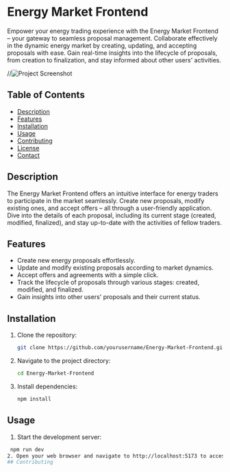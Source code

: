 # Energy Market Frontend

Empower your energy trading experience with the Energy Market Frontend – your gateway to seamless proposal management. Collaborate effectively in the dynamic energy market by creating, updating, and accepting proposals with ease. Gain real-time insights into the lifecycle of proposals, from creation to finalization, and stay informed about other users' activities.

//![Project Screenshot](screenshot.png)

## Table of Contents

- [Description](#description)
- [Features](#features)
- [Installation](#installation)
- [Usage](#usage)
- [Contributing](#contributing)
- [License](#license)
- [Contact](#contact)

## Description

The Energy Market Frontend offers an intuitive interface for energy traders to participate in the market seamlessly. Create new proposals, modify existing ones, and accept offers – all through a user-friendly application. Dive into the details of each proposal, including its current stage (created, modified, finalized), and stay up-to-date with the activities of fellow traders.

## Features

- Create new energy proposals effortlessly.
- Update and modify existing proposals according to market dynamics.
- Accept offers and agreements with a simple click.
- Track the lifecycle of proposals through various stages: created, modified, and finalized.
- Gain insights into other users' proposals and their current status.


## Installation

1. Clone the repository:

   ```bash
   git clone https://github.com/yourusername/Energy-Market-Frontend.git
2. Navigate to the project directory:
   ```bash
   cd Energy-Market-Frontend
3. Install dependencies:
   ```bash
   npm install
## Usage
1. Start the development server:
  ```bash
   npm run dev
2. Open your web browser and navigate to http://localhost:5173 to access the Energy Market Frontend.
## Contributing

